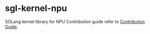 # sgl-kernel-npu
SGLang kernel library for NPU
Contribution guide refer to [Contribution Guide](docs/developer_guide/contribution_guide.md).
